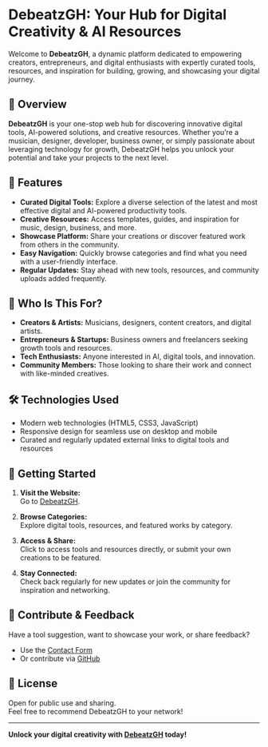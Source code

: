 # DebeatzGH: Your Hub for Digital Creativity & AI Resources

Welcome to **DebeatzGH**, a dynamic platform dedicated to empowering creators, entrepreneurs, and digital enthusiasts with expertly curated tools, resources, and inspiration for building, growing, and showcasing your digital journey.

## 🌟 Overview

**DebeatzGH** is your one-stop web hub for discovering innovative digital tools, AI-powered solutions, and creative resources. Whether you’re a musician, designer, developer, business owner, or simply passionate about leveraging technology for growth, DebeatzGH helps you unlock your potential and take your projects to the next level.

## 🚀 Features

- **Curated Digital Tools:** Explore a diverse selection of the latest and most effective digital and AI-powered productivity tools.
- **Creative Resources:** Access templates, guides, and inspiration for music, design, business, and more.
- **Showcase Platform:** Share your creations or discover featured work from others in the community.
- **Easy Navigation:** Quickly browse categories and find what you need with a user-friendly interface.
- **Regular Updates:** Stay ahead with new tools, resources, and community uploads added frequently.

## 👤 Who Is This For?

- **Creators & Artists:** Musicians, designers, content creators, and digital artists.
- **Entrepreneurs & Startups:** Business owners and freelancers seeking growth tools and resources.
- **Tech Enthusiasts:** Anyone interested in AI, digital tools, and innovation.
- **Community Members:** Those looking to share their work and connect with like-minded creatives.

## 🛠️ Technologies Used

- Modern web technologies (HTML5, CSS3, JavaScript)
- Responsive design for seamless use on desktop and mobile
- Curated and regularly updated external links to digital tools and resources

## 📖 Getting Started

1. **Visit the Website:**  
   Go to [DebeatzGH](https://www.socialcreator.com/debeatzgh).

2. **Browse Categories:**  
   Explore digital tools, resources, and featured works by category.

3. **Access & Share:**  
   Click to access tools and resources directly, or submit your own creations to be featured.

4. **Stay Connected:**  
   Check back regularly for new updates or join the community for inspiration and networking.

## 🤝 Contribute & Feedback

Have a tool suggestion, want to showcase your work, or share feedback?  
- Use the [Contact Form](https://www.socialcreator.com/debeatzgh#contact)
- Or contribute via [GitHub](https://github.com/debeatzgh1/Improve-productivity-with-AI-Web-App-project-)

## 📄 License

Open for public use and sharing.  
Feel free to recommend DebeatzGH to your network!

---

**Unlock your digital creativity with [DebeatzGH](https://www.socialcreator.com/debeatzgh) today!**

